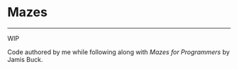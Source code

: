 # Mazes

---

WIP

Code authored by me while following along with _Mazes for Programmers_ by Jamis Buck.
